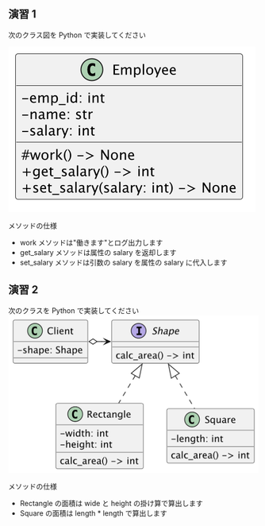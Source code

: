 ## 演習 1

次のクラス図を Python で実装してください

![演習1](./practice1.png)

メソッドの仕様

- work メソッドは"働きます"とログ出力します
- get_salary メソッドは属性の salary を返却します
- set_salary メソッドは引数の salary を属性の salary に代入します

## 演習 2

次のクラスを Python で実装してください
![演習2](./practice2.png)

メソッドの仕様

- Rectangle の面積は wide と height の掛け算で算出します
- Square の面積は length \* length で算出します

